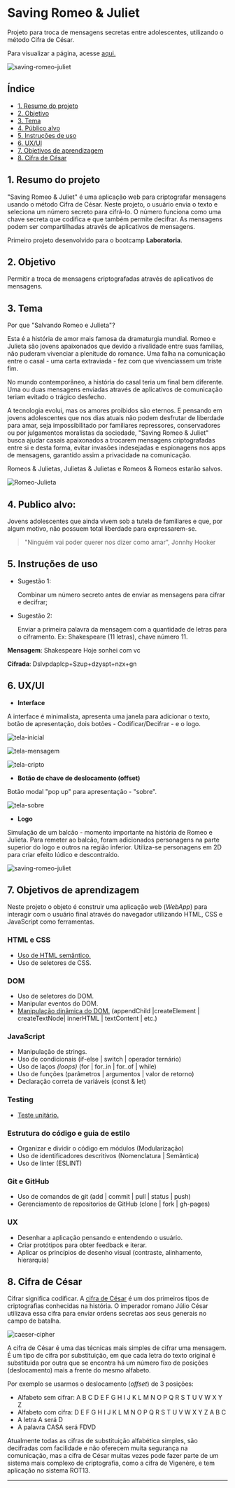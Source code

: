 # Saving Romeo & Juliet

Projeto para troca de mensagens secretas entre adolescentes, utilizando o método Cifra de César.

Para visualizar a página, acesse [aqui.](https://caroalvim.github.io/SAP006-cipher/)



![saving-romeo-juliet](https://github.com/caroAlvim/SAP006-cipher/blob/357c63e6a9d11a8d7e7cfee5cf63ea453a59c92e/src/img/Logo2.png)



## Índice

* [1. Resumo do projeto](#1-resumo-do-projeto)
* [2. Objetivo](#2-objetivo)
* [3. Tema](#3-tema)
* [4. Público alvo](#4-publico-alvo)
* [5. Instruções de uso](#5-instrucoes-de-uso)
* [6. UX/UI](#6-ux-ui)
* [7. Objetivos de aprendizagem](#7-objetivos-de-aprendizagem)
* [8. Cifra de César](#8-cifra-de-cesar)


## 1. Resumo do projeto

"Saving Romeo & Juliet" é uma aplicação web para criptografar mensagens usando o método Cifra de César. Neste projeto, o usuário envia o texto e seleciona um número secreto para cifrá-lo. O número funciona como uma chave secreta que codifica e  que também permite decifrar. As mensagens podem ser compartilhadas através de aplicativos de mensagens. 

Primeiro projeto desenvolvido para o bootcamp **Laboratoria**.


## 2. Objetivo

Permitir a troca de mensagens criptografadas através de aplicativos de mensagens.


## 3. Tema

Por que "Salvando Romeo e Julieta"?

Esta é a história de amor mais famosa da dramaturgia mundial. Romeo e Julieta são jovens apaixonados que devido a rivalidade entre suas familias, não puderam vivenciar a plenitude do romance. Uma falha na comunicação entre o casal - uma carta extraviada -  fez com que vivenciassem um triste fim. 

No mundo contemporâneo, a história do casal teria um final bem diferente. Uma ou duas mensagens enviadas através de aplicativos de comunicação teriam evitado o trágico desfecho.

A tecnologia evolui, mas os amores proibidos são eternos. E pensando em jovens adolescentes que nos dias atuais não podem desfrutar de liberdade para amar, seja impossibilitado por familiares repressores, conservadores ou por julgamentos moralistas da sociedade, "Saving Romeo & Juliet" busca ajudar casais apaixonados a trocarem mensagens criptografadas entre si e desta forma, evitar invasões indesejadas e espionagens nos apps de mensagens, garantido assim a privacidade na comunicação.

Romeos & Julietas, Julietas & Julietas e Romeos & Romeos estarão salvos.


![Romeo-Julieta](https://github.com/caroAlvim/SAP006-cipher/blob/main/src/img/romeo-julieta.gif)


## 4. Publico alvo:

Jovens adolescentes que ainda vivem sob a tutela de familiares e que, por algum motivo, não possuem total liberdade para expressarem-se. 

> "Ninguém vai poder querer nos dizer como amar",
> Jonnhy Hooker


## 5. Instruções de uso 

* Sugestão 1: 
    
    Combinar um número secreto antes de enviar as mensagens para cifrar e decifrar;

* Sugestão 2:

    Enviar a primeira palavra da mensagem com a quantidade de letras para o ciframento.
    Ex: Shakespeare (11 letras), chave número 11. 
    
**Mensagem**: Shakespeare Hoje sonhei com vc

**Cifrada**: Dslvpdaplcp+Szup+dzyspt+nzx+gn



## 6. UX/UI 

* **Interface**

A interface é minimalista, apresenta uma janela para adicionar o texto, botão de apresentação, dois botões - Codificar/Decifrar - e o logo.

![tela-inicial](https://github.com/caroAlvim/SAP006-cipher/blob/main/src/img/tela-inicial.png)

![tela-mensagem](https://github.com/caroAlvim/SAP006-cipher/blob/main/src/img/tela-msg.png)

![tela-cripto](https://github.com/caroAlvim/SAP006-cipher/blob/main/src/img/tela-cripto.png)

* **Botão de chave de deslocamento (offset)**

Botão modal "pop up" para apresentação - "sobre". 

![tela-sobre](https://github.com/caroAlvim/SAP006-cipher/blob/main/src/img/tela%20sobre.png)


* **Logo**

Simulação de um balcão - momento importante na história de Romeo e Julieta. Para remeter ao balcão, foram adicionados personagens na parte superior do logo e outros na região inferior.
Utiliza-se personagens em 2D para criar efeito lúdico e descontraído. 

![saving-romeo-juliet](https://github.com/caroAlvim/SAP006-cipher/blob/main/src/img/Logo1.png)


## 7. Objetivos de aprendizagem

Neste projeto o objeto é construir uma aplicação web (_WebApp_) para
interagir com o usuário final através do navegador utilizando HTML, CSS e
JavaScript como ferramentas.

### HTML e CSS

* [Uso de HTML semântico.](https://developer.mozilla.org/pt-BR/docs/Glossario/Semantica#Sem%C3%A2ntica_em_HTML)
* Uso de seletores de CSS.

### DOM

* Uso de seletores do DOM.
* Manipular eventos do DOM.
* [Manipulação dinâmica do DOM.](https://developer.mozilla.org/pt-BR/docs/DOM/Referencia_do_DOM/Introdu%C3%A7%C3%A3o)
(appendChild |createElement | createTextNode| innerHTML | textContent | etc.)

### JavaScript

* Manipulação de strings.
* Uso de condicionais (if-else | switch | operador ternário)
* Uso de laços _(loops)_ (for | for..in | for..of | while)
* Uso de funções (parâmetros | argumentos | valor de retorno)
* Declaração correta de variáveis (const & let)

### Testing

* [Teste unitário.](https://jestjs.io/docs/pt-BR/getting-started)

### Estrutura do código e guia de estilo

* Organizar e dividir o código em módulos (Modularização)
* Uso de identificadores descritivos (Nomenclatura | Semântica)
* Uso de linter (ESLINT)

### Git e GitHub

* Uso de comandos de git (add | commit | pull | status | push)
* Gerenciamento de repositorios de GitHub (clone | fork | gh-pages)

### UX

* Desenhar a aplicação pensando e entendendo o usuário.
* Criar protótipos para obter feedback e iterar.
* Aplicar os princípios de desenho visual (contraste, alinhamento, hierarquia)


## 8. Cifra de César

Cifrar significa codificar. A [cifra de
César](https://pt.wikipedia.org/wiki/Cifra_de_C%C3%A9sar) é um dos primeiros
tipos de criptografias conhecidas na história. O imperador romano Júlio César
utilizava essa cifra para enviar ordens secretas aos seus generais no campo de
batalha.

![caeser-cipher](https://user-images.githubusercontent.com/11894994/60990999-07ffdb00-a320-11e9-87d0-b7c291bc4cd1.png)


A cifra de César é uma das técnicas mais simples de cifrar uma mensagem. É um
tipo de cifra por substituição, em que cada letra do texto original é
substituida por outra que se encontra há um número fixo de posições
(deslocamento) mais a frente do mesmo alfabeto.

Por exemplo se usarmos o deslocamento (_offset_) de 3 posições:

* Alfabeto sem cifrar: A B C D E F G H I J K L M N O P Q R S T U V W X Y Z
* Alfabeto com cifra:  D E F G H I J K L M N O P Q R S T U V W X Y Z A B C
* A letra A será D
* A palavra CASA será FDVD

Atualmente todas as cifras de substituição alfabética simples, são decifradas
com facilidade e não oferecem muita segurança na comunicação, mas a cifra de César
muitas vezes pode fazer parte de um sistema mais complexo de criptografia, como
a cifra de Vigenère, e tem aplicação no sistema ROT13.

***
